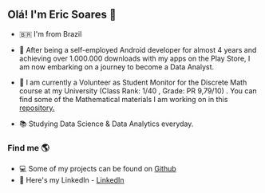 ## Olá! I'm Eric Soares 👋

- 🇧🇷 I'm from Brazil

- 🔭 After being a self-employed Android developer for almost 4 years and achieving over 1.000.000 downloads with my apps on the Play Store, I am now embarking on a journey to become a Data Analyst.
- 👯 I am currently a Volunteer as Student Monitor for the Discrete Math course at my University (Class Rank: 1/40 , Grade: PR 9,79/10) . You can find some of the Mathematical materials I am working on in this [repository.](https://github.com/soareseric/learn-math-for-data-science) 
- 📚 Studying Data Science & Data Analytics everyday.

### Find me 🌎

- 💻 Some of my projects can be found on [Github](https://github.com/soareseric)
- 💼 Here's my LinkedIn - [LinkedIn](https://www.linkedin.com/in/eric-soares-maciel/)
